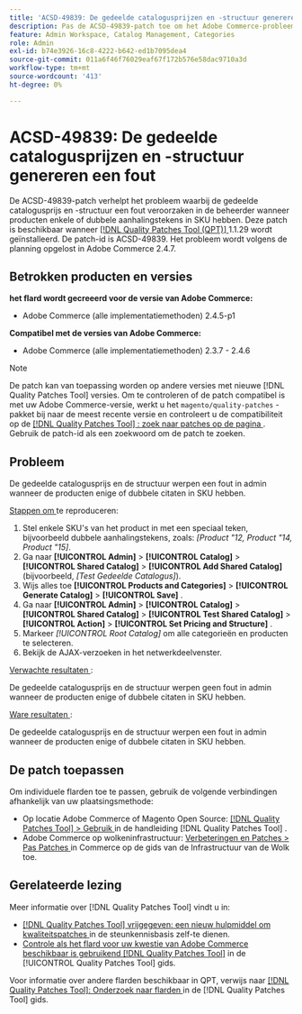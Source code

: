 ```yaml
---
title: 'ACSD-49839: De gedeelde catalogusprijzen en -structuur genereren een fout'
description: Pas de ACSD-49839-patch toe om het Adobe Commerce-probleem op te lossen waarbij de prijs en structuur van de gedeelde catalogus een fout in de beheerder veroorzaken wanneer producten enkele of dubbele aanhalingstekens in SKU hebben.
feature: Admin Workspace, Catalog Management, Categories
role: Admin
exl-id: b74e3926-16c8-4222-b642-ed1b7095dea4
source-git-commit: 011a6f46f76029eaf67f172b576e58dac9710a3d
workflow-type: tm+mt
source-wordcount: '413'
ht-degree: 0%

---
```


# ACSD-49839: De gedeelde catalogusprijzen en -structuur genereren een fout

De ACSD-49839-patch verhelpt het probleem waarbij de gedeelde catalogusprijs en -structuur een fout veroorzaken in de beheerder wanneer producten enkele of dubbele aanhalingstekens in SKU hebben. Deze patch is beschikbaar wanneer [[!DNL Quality Patches Tool (QPT)] ](https://experienceleague.adobe.com/en/docs/commerce-operations/tools/quality-patches-tool/quality-patches-tool-to-self-serve-quality-patches) 1.1.29 wordt geïnstalleerd. De patch-id is ACSD-49839. Het probleem wordt volgens de planning opgelost in Adobe Commerce 2.4.7.

## Betrokken producten en versies

**het flard wordt gecreeerd voor de versie van Adobe Commerce:**

* Adobe Commerce (alle implementatiemethoden) 2.4.5-p1

**Compatibel met de versies van Adobe Commerce:**

* Adobe Commerce (alle implementatiemethoden) 2.3.7 - 2.4.6

>[!NOTE]
>
>De patch kan van toepassing worden op andere versies met nieuwe [!DNL Quality Patches Tool] versies. Om te controleren of de patch compatibel is met uw Adobe Commerce-versie, werkt u het `magento/quality-patches` -pakket bij naar de meest recente versie en controleert u de compatibiliteit op de [[!DNL Quality Patches Tool] : zoek naar patches op de pagina ](https://experienceleague.adobe.com/tools/commerce-quality-patches/index.html) . Gebruik de patch-id als een zoekwoord om de patch te zoeken.

## Probleem

De gedeelde catalogusprijs en de structuur werpen een fout in admin wanneer de producten enige of dubbele citaten in SKU hebben.

<u> Stappen om </u> te reproduceren:

1. Stel enkele SKU&#39;s van het product in met een speciaal teken, bijvoorbeeld dubbele aanhalingstekens, zoals:
   *[Product &quot;12, Product &quot;14, Product &quot;15]*.
1. Ga naar **[!UICONTROL Admin]** > **[!UICONTROL Catalog]** > **[!UICONTROL Shared Catalog]** > **[!UICONTROL Add Shared Catalog]** (bijvoorbeeld, *[Test Gedeelde Catalogus]*).
1. Wijs alles toe **[!UICONTROL Products and Categories]** > **[!UICONTROL Generate Catalog]** > **[!UICONTROL Save]** .
1. Ga naar **[!UICONTROL Admin]** > **[!UICONTROL Catalog]** > **[!UICONTROL Shared Catalog]** > **[!UICONTROL Test Shared Catalog]** > **[!UICONTROL Action]** > **[!UICONTROL Set Pricing and Structure]** .
1. Markeer *[!UICONTROL Root Catalog]* om alle categorieën en producten te selecteren.
1. Bekijk de AJAX-verzoeken in het netwerkdeelvenster.

<u> Verwachte resultaten </u>:

De gedeelde catalogusprijs en de structuur werpen geen fout in admin wanneer de producten enige of dubbele citaten in SKU hebben.

<u> Ware resultaten </u>:

De gedeelde catalogusprijs en de structuur werpen een fout in admin wanneer de producten enige of dubbele citaten in SKU hebben.

## De patch toepassen

Om individuele flarden toe te passen, gebruik de volgende verbindingen afhankelijk van uw plaatsingsmethode:

* Op locatie Adobe Commerce of Magento Open Source: [[!DNL Quality Patches Tool] > Gebruik ](/help/tools/quality-patches-tool/usage.md) in de handleiding [!DNL Quality Patches Tool] .
* Adobe Commerce op wolkeninfrastructuur: [ Verbeteringen en Patches > Pas Patches ](https://experienceleague.adobe.com/docs/commerce-cloud-service/user-guide/develop/upgrade/apply-patches.html) in Commerce op de gids van de Infrastructuur van de Wolk toe.

## Gerelateerde lezing

Meer informatie over [!DNL Quality Patches Tool] vindt u in:

* [[!DNL Quality Patches Tool]  vrijgegeven: een nieuw hulpmiddel om kwaliteitspatches ](https://experienceleague.adobe.com/en/docs/commerce-operations/tools/quality-patches-tool/quality-patches-tool-to-self-serve-quality-patches) in de steunkennisbasis zelf-te dienen.
* [ Controle als het flard voor uw kwestie van Adobe Commerce beschikbaar is gebruikend  [!DNL Quality Patches Tool]](/help/tools/quality-patches-tool/patches-available-in-qpt/check-patch-for-magento-issue-with-magento-quality-patches.md) in de [!UICONTROL Quality Patches Tool] gids.


Voor informatie over andere flarden beschikbaar in QPT, verwijs naar [[!DNL Quality Patches Tool]: Onderzoek naar flarden ](https://experienceleague.adobe.com/tools/commerce-quality-patches/index.html) in de [!DNL Quality Patches Tool] gids.
